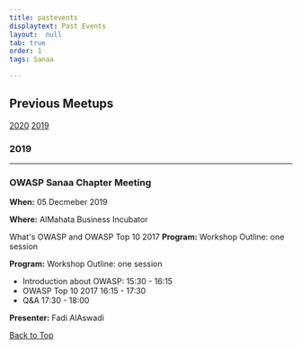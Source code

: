 ```yaml
---
title: pastevents
displaytext: Past Events
layout:  null
tab: true
order: 1
tags: Sanaa

---
```


## Previous Meetups ##

[2020](#2020)   [2019](#2019)

### 2019 ###
---

### OWASP Sanaa Chapter Meeting ###

**When:** 05 Decmeber 2019

**Where:** AlMahata Business Incubator

What's OWASP and OWASP Top 10 2017
**Program:**
Workshop Outline: one session

**Program:**
Workshop Outline: one session

- Introduction about OWASP:              15:30 - 16:15
- OWASP Top 10 2017   16:15 - 17:30
- Q&A 17:30 - 18:00

**Presenter:**
Fadi AlAswadi

[Back to Top](#past-events)
